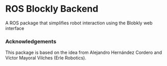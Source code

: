 # ROS Blockly Backend

A ROS package that simplifies robot interaction using the Blobkly web interface


### Acknowledgements
This package is based on the idea from Alejandro Hernández Cordero and
Víctor Mayoral Vilches (Erle Robotics).
